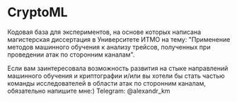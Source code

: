 # CryptoML
Кодовая база для экспериментов, на основе которых написана магистерская диссертация в Университете ИТМО на тему: "Применение методов машинного обучения к анализу трейсов, полученных при проведении атак по сторонним каналам". 

Если вам заинтересовала возможность развития на стыке направлений машинного обучения и криптографии и/или вы хотели бы стать частью команды исследователей в области атак по сторонним каналам, обязательно напишите мне:)
Telegram: @alexandr_km
